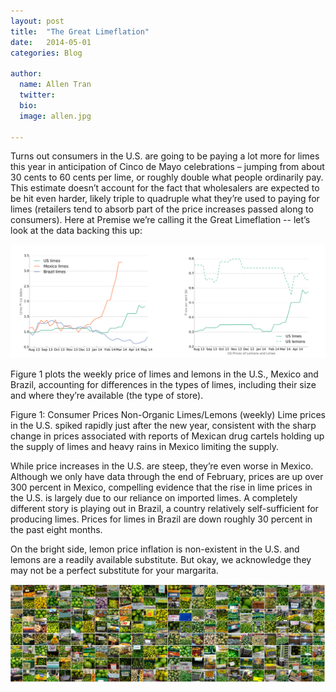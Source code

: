```yaml
---
layout: post
title:  "The Great Limeflation"
date:   2014-05-01
categories: Blog

author:
  name: Allen Tran
  twitter:
  bio:
  image: allen.jpg

---
```


Turns out consumers in the U.S. are going to be paying a lot more for limes this year in anticipation of Cinco de Mayo celebrations – jumping from about 30 cents to 60 cents per lime, or roughly double what people ordinarily pay. This estimate doesn’t account for the fact that wholesalers are expected to be hit even harder, likely triple to quadruple what they’re used to paying for limes (retailers tend to absorb part of the price increases passed along to consumers). Here at Premise we’re calling it the Great Limeflation -- let’s look at the data backing this up:

![Limes](/images/the-great-limeflation/limes.png)

Figure 1 plots the weekly price of limes and lemons in the U.S., Mexico and Brazil, accounting for differences in the types of limes, including their size and where they’re available (the type of store).

Figure 1: Consumer Prices Non-Organic Limes/Lemons (weekly)
Lime prices in the U.S. spiked rapidly just after the new year, consistent with the sharp change in prices associated with reports of Mexican drug cartels holding up the supply of limes and heavy rains in Mexico limiting the supply.

While price increases in the U.S. are steep, they’re even worse in Mexico. Although we only have data through the end of February, prices are up over 300 percent in Mexico, compelling evidence that the rise in lime prices in the U.S. is largely due to our reliance on imported limes. A completely different story is playing out in Brazil, a country relatively self-sufficient for producing limes. Prices for limes in Brazil are down roughly 30 percent in the past eight months.

On the bright side, lemon price inflation is non-existent in the U.S. and lemons are a readily available substitute. But okay, we acknowledge they may not be a perfect substitute for your margarita.

![Limes middle](/images/the-great-limeflation/limes-middle.jpg)